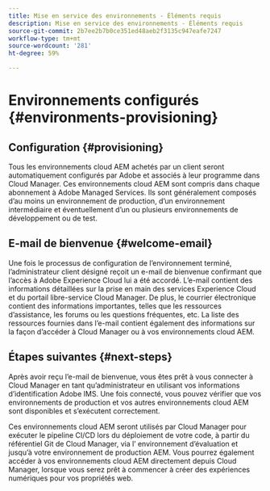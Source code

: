 ```yaml
---
title: Mise en service des environnements - Éléments requis
description: Mise en service des environnements - Éléments requis
source-git-commit: 2b7ee2b7b0ce351ed48aeb2f3135c947eafe7247
workflow-type: tm+mt
source-wordcount: '281'
ht-degree: 59%

---
```



# Environnements configurés {#environments-provisioning}

## Configuration {#provisioning}

Tous les environnements cloud AEM achetés par un client seront automatiquement configurés par Adobe et associés à leur programme dans Cloud Manager. Ces environnements cloud AEM sont compris dans chaque abonnement à Adobe Managed Services. Ils sont généralement composés d’au moins un environnement de production, d’un environnement intermédiaire et éventuellement d’un ou plusieurs environnements de développement ou de test.

## E-mail de bienvenue {#welcome-email}

Une fois le processus de configuration de l’environnement terminé, l’administrateur client désigné reçoit un e-mail de bienvenue confirmant que l’accès à Adobe Experience Cloud lui a été accordé. L’e-mail contient des informations détaillées sur la prise en main des services Experience Cloud et du portail libre-service Cloud Manager. De plus, le courrier électronique contient des informations importantes, telles que les ressources d’assistance, les forums ou les questions fréquentes, etc. La liste des ressources fournies dans l’e-mail contient également des informations sur la façon d’accéder à Cloud Manager ou à vos environnements cloud AEM.

## Étapes suivantes {#next-steps}

Après avoir reçu l’e-mail de bienvenue, vous êtes prêt à vous connecter à Cloud Manager en tant qu’administrateur en utilisant vos informations d’identification Adobe IMS. Une fois connecté, vous pouvez vérifier que vos environnements de production et vos autres environnements cloud AEM sont disponibles et s’exécutent correctement.

Ces environnements cloud AEM seront utilisés par Cloud Manager pour exécuter le pipeline CI/CD lors du déploiement de votre code, à partir du référentiel Git de Cloud Manager, via l’ environnement d’évaluation et jusqu’à votre environnement de production AEM. Vous pourrez également accéder à vos environnements cloud AEM directement depuis Cloud Manager, lorsque vous serez prêt à commencer à créer des expériences numériques pour vos propriétés web.
